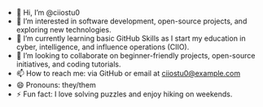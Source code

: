 - 👋 Hi, I’m @ciiostu0
- 👀 I’m interested in software development, open-source projects, and exploring new technologies.
- 🌱 I’m currently learning basic GitHub Skills as I start my education in cyber, intelligence, and influence operations (CIIO).
- 💞️ I’m looking to collaborate on beginner-friendly projects, open-source initiatives, and coding tutorials.
- 📫 How to reach me: via GitHub or email at ciiostu0@example.com
- 😄 Pronouns: they/them
- ⚡ Fun fact: I love solving puzzles and enjoy hiking on weekends.

<!---
ciiostu0/ciiostu0 is a ✨ special ✨ repository because its `README.md` (this file) appears on your GitHub profile.
You can click the Preview link to take a look at your changes.
--->
